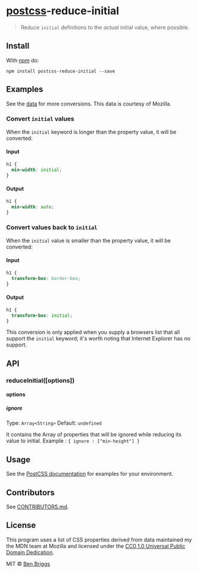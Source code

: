 # [postcss][postcss]-reduce-initial

> Reduce `initial` definitions to the _actual_ initial value, where possible.

## Install

With [npm](https://npmjs.org/package/postcss-reduce-initial) do:

```
npm install postcss-reduce-initial --save
```

## Examples

See the [data](data) for more conversions. This data is courtesy of Mozilla.

### Convert `initial` values

When the `initial` keyword is longer than the property value, it will be
converted:

#### Input

```css
h1 {
  min-width: initial;
}
```

#### Output

```css
h1 {
  min-width: auto;
}
```

### Convert values back to `initial`

When the `initial` value is smaller than the property value, it will be
converted:

#### Input

```css
h1 {
  transform-box: border-box;
}
```

#### Output

```css
h1 {
  transform-box: initial;
}
```

This conversion is only applied when you supply a browsers list that all support
the `initial` keyword; it's worth noting that Internet Explorer has no support.

## API

### reduceInitial([options])

#### options

##### ignore

Type: `Array<String>` Default: `undefined`

It contains the Array of properties that will be ignored while reducing its
value to initial. Example : `{ ignore : ["min-height"] }`

## Usage

See the [PostCSS documentation](https://github.com/postcss/postcss#usage) for
examples for your environment.

## Contributors

See
[CONTRIBUTORS.md](https://github.com/cssnano/cssnano/blob/master/CONTRIBUTORS.md).

## License

This program uses a list of CSS properties derived from data maintained my the
MDN team at Mozilla and licensed under the
[CC0 1.0 Universal Public Domain Dedication](https://creativecommons.org/publicdomain/zero/1.0/).

MIT © [Ben Briggs](http://beneb.info)

[postcss]: https://github.com/postcss/postcss
